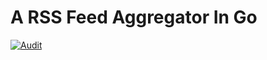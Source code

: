 # A RSS Feed Aggregator In Go

[![Audit](https://github.com/dwaynedwards/rss-feed-aggregator-in-go/actions/workflows/audit.yml/badge.svg)](https://github.com/dwaynedwards/rss-feed-aggregator-in-go/actions/workflows/audit.yml)
